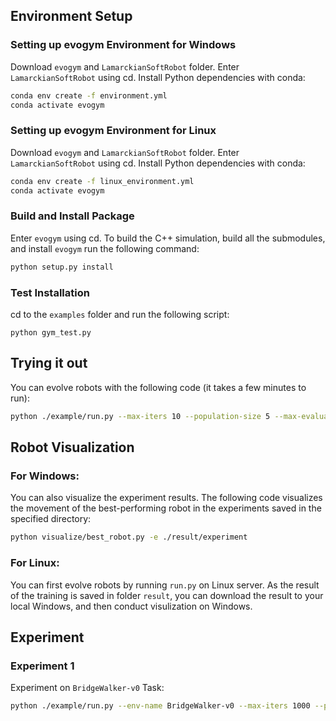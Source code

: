 ## Environment Setup

### Setting up evogym Environment for Windows

Download `evogym` and `LamarckianSoftRobot` folder.
Enter `LamarckianSoftRobot` using cd.
Install Python dependencies with conda:

```bash
conda env create -f environment.yml
conda activate evogym
```

### Setting up evogym Environment for Linux

Download `evogym` and `LamarckianSoftRobot` folder.
Enter `LamarckianSoftRobot` using cd.
Install Python dependencies with conda:

```bash
conda env create -f linux_environment.yml
conda activate evogym
```

### Build and Install Package

Enter `evogym` using cd.
To build the C++ simulation, build all the submodules, and install `evogym` run the following command:

```bash
python setup.py install
```

### Test Installation

cd to the `examples` folder and run the following script:

```shell
python gym_test.py
```

## Trying it out

You can evolve robots with the following code (it takes a few minutes to run):

```bash
python ./example/run.py --max-iters 10 --population-size 5 --max-evaluations 10 --exp-dir ./result/experiment
```

## Robot Visualization

### For Windows:

You can also visualize the experiment results. The following code visualizes the movement of the best-performing robot in the experiments saved in the specified directory:

```bash
python visualize/best_robot.py -e ./result/experiment
```

### For Linux:

You can first evolve robots by running `run.py` on Linux server. As the result of the training is saved in folder `result`, you can download the result to your local Windows, and then conduct visulization on Windows.



## Experiment

### Experiment 1

Experiment on `BridgeWalker-v0` Task:

```bash
python ./example/run.py --env-name BridgeWalker-v0 --max-iters 1000 --population-size 25 --max-evaluations 250 --exp-dir ./result/experiment_bridge --crossover_rate 0.5 --mutation-rate 0.1 --elite-rate-high 0.6 --elite-rate-low 0.0 --lr 2.5e-4 --num-steps 128 --num-processes 4 --clip-param 0.1 --value-loss-coef 0.5 --entropy-coef 0.01 --num-evals 50 --use-linear-lr-decay --use-gae
```